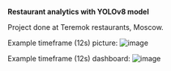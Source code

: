**Restaurant analytics with YOLOv8 model**

Project done at Teremok restaurants, Moscow.

Example timeframe (12s) picture:
![image](https://github.com/hse-teddy-bear/YOLOv8_Analytics/assets/82414388/e9485467-c055-4d43-8bac-4b58bff69294)

Example timeframe (12s) dashboard:
![image](https://github.com/hse-teddy-bear/YOLOv8_Analytics/assets/82414388/24ab4ef3-cf07-4cb8-8391-8b26705f7fd3)
